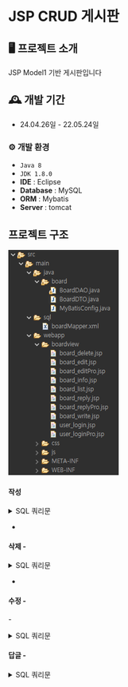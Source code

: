 # JSP CRUD 게시판 


## 🖥️ 프로젝트 소개
JSP Model1 기반 게시판입니다 

## 🕰️ 개발 기간
* 24.04.26일 - 22.05.24일


### ⚙️ 개발 환경
- `Java 8`
- `JDK 1.8.0`
- **IDE** : Eclipse 
- **Database** : MySQL
- **ORM** : Mybatis
- **Server** : tomcat

## 프로젝트 구조 
![poster](./image.png)


#### 작성
<details>
	<summary>SQL 쿼리문 </summary>
    
   dd
   
</details>

- 
#### 삭제 - 
<details>
	<summary>SQL 쿼리문 </summary>
    
   dd
   
</details>

- 
#### 수정 - 
-<details>
	<summary>SQL 쿼리문 </summary>
    
   dd
   
</details>


#### 답글 - 

<details>
	<summary>SQL 쿼리문 </summary>
    
   
   
</details>
